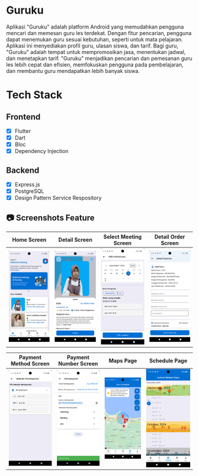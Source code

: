 # Guruku

Aplikasi "Guruku" adalah platform Android yang memudahkan pengguna mencari dan memesan guru les terdekat. Dengan fitur pencarian, pengguna dapat menemukan guru sesuai kebutuhan, seperti untuk mata pelajaran. Aplikasi ini menyediakan profil guru, ulasan siswa, dan tarif. Bagi guru, "Guruku" adalah tempat untuk mempromosikan jasa, menentukan jadwal, dan menetapkan tarif. "Guruku" menjadikan pencarian dan pemesanan guru les lebih cepat dan efisien, memfokuskan pengguna pada pembelajaran, dan membantu guru mendapatkan lebih banyak siswa.

# Tech Stack

## Frontend
- [x] Flutter
- [x] Dart
- [x] Bloc
- [x] Dependency Injection

## Backend
- [x] Express.js
- [x] PostgreSQL
- [x] Design Pattern Service Respository

## 📷 Screenshots Feature

Home Screen | Detail Screen | Select Meeting Screen | Detail Order Screen
:----------:|:-------------:|:--------:|:--------:
<img src="https://github.com/faishal2727/guruku-student/blob/main/assets/mockup/g1.png" width=300/> | <img src="https://github.com/faishal2727/guruku-student/blob/main/assets/mockup/g2.png" width=300/> | <img src="https://github.com/faishal2727/guruku-student/blob/main/assets/mockup/g3.png" width=300/>  | <img src="https://github.com/faishal2727/guruku-student/blob/main/assets/mockup/g4.png" width=300/>

Payment Method Screen | Payment Number Screen | Maps Page | Schedule Page
:----------:|:-------------:|:--------:|:--------:
<img src="https://github.com/faishal2727/guruku-student/blob/main/assets/mockup/g5.png" width=300/> | <img src="https://github.com/faishal2727/guruku-student/blob/main/assets/mockup/g6.png" width=300/> | <img src="https://github.com/faishal2727/guruku-student/blob/main/assets/mockup/g7.png" width=300/> | <img src="https://github.com/faishal2727/guruku-student/blob/main/assets/mockup/g8.png" width=300/>

